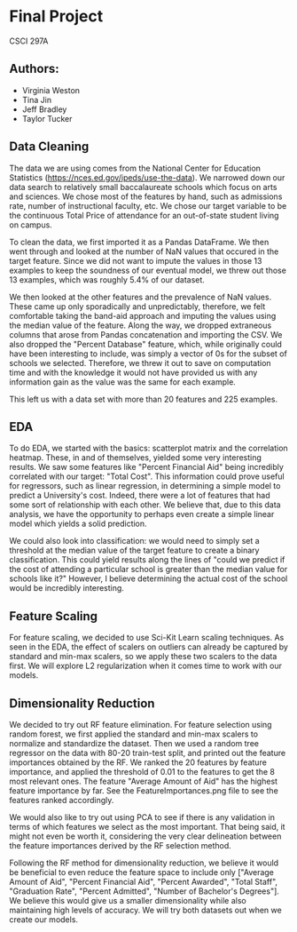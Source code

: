 # Final Project
CSCI 297A

## Authors:
- Virginia Weston
- Tina Jin
- Jeff Bradley
- Taylor Tucker

## Data Cleaning
The data we are using comes from the National Center for Education Statistics (https://nces.ed.gov/ipeds/use-the-data). We narrowed down our data search to 
relatively small baccalaureate schools which focus on arts and sciences. We chose most of the features by hand, such as 
admissions rate, number of instructional faculty, etc. We chose our target variable to be the continuous Total Price of 
attendance for an out-of-state student living on campus. 

To clean the data, we first imported it as a Pandas DataFrame. We then went through and looked at the number of NaN values
that occured in the target feature. Since we did not want to impute the values in those 13 examples to keep the soundness 
of our eventual model, we threw out those 13 examples, which was roughly 5.4% of our dataset. 

We then looked at the other features and the prevalence of NaN values. These came up only sporadically and unpredictably,
therefore, we felt comfortable taking the band-aid approach and imputing the values using the median value of the feature. 
Along the way, we dropped extraneous columns that arose from Pandas concatenation and importing the CSV. We also dropped
the "Percent Database" feature, which, while originally could have been interesting to include, was simply a vector of 0s 
for the subset of schools we selected. Therefore, we threw it out to save on computation time and with the knowledge it 
would not have provided us with any information gain as the value was the same for each example.

This left us with a data set with more than 20 features and 225 examples.

## EDA
To do EDA, we started with the basics: scatterplot matrix and the correlation heatmap. These, in and of themselves, 
yielded some very interesting results. We saw some features like "Percent Financial Aid" being incredibly correlated with 
our target: "Total Cost". This information could prove useful for regressors, such as linear regression, in determining 
a simple model to predict a University's cost. Indeed, there were a lot of features that had some sort of relationship
with each other. We believe that, due to this data analysis, we have the opportunity to perhaps even create a simple linear
model which yields a solid prediction. 

We could also look into classification: we would need to simply set a threshold at the median value of the target feature 
to create a binary classification. This could yield results along the lines of "could we predict if the cost of attending
a particular school is greater than the median value for schools like it?" However, I believe determining the actual cost 
of the school would be incredibly interesting.  


## Feature Scaling
For feature scaling, we decided to use Sci-Kit Learn scaling techniques. As seen in the EDA, the effect of scalers on 
outliers can already be captured by standard and min-max scalers, so we apply these two scalers to the data first. We
will explore L2 regularization when it comes time to work with our models.

## Dimensionality Reduction
We decided to try out  RF feature elimination. For feature selection using random forest, we first applied 
the standard and min-max scalers to normalize and standardize the dataset. Then we used a random tree regressor on the 
data with 80-20 train-test split, and printed out the feature importances obtained by the RF. We ranked the 20 features 
by feature importance, and applied the threshold of 0.01 to the features to get the 8 most relevant ones. The feature
"Average Amount of Aid" has the highest feature importance by far. See the FeatureImportances.png file to see the features
ranked accordingly.

We would also like to try out using PCA to see if there is any validation in terms of which features we select as the most
important. That being said, it might not even be worth it, considering the very clear delineation between the feature 
importances derived by the RF selection method. 

Following the RF method for dimensionality reduction, we believe it would be beneficial to even reduce the feature space 
to include only ["Average Amount of Aid", "Percent Financial Aid", "Percent Awarded", "Total Staff", "Graduation Rate", 
"Percent Admitted", "Number of Bachelor's Degrees"]. We believe this would give us a smaller dimensionality while also 
maintaining high levels of accuracy. We will try both datasets out when we create our models. 
